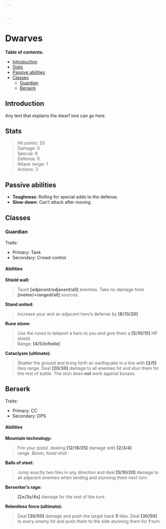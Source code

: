 ```yaml
---


---
```


<h1 id="dwarves">Dwarves</h1>
<p><strong>Table of contents:</strong></p>
<ul>
<li><a href="#introduction">Introduction</a></li>
<li><a href="#stats">Stats</a></li>
<li><a href="#passive-abilities">Passive abilities</a></li>
<li><a href="#classes">Classes</a>
<ul>
<li><a href="#guardian">Guardian</a></li>
<li><a href="#berserk">Berserk</a></li>
</ul>
</li>
</ul>
<h2 id="introduction">Introduction</h2>
<p>Any text that explains the dwarf lore can go here.</p>
<h2 id="stats">Stats</h2>
<blockquote>
<p>Hit points: 20<br>
Damage: 0<br>
Special: 6<br>
Defense: 0<br>
Attack range: 1<br>
Actions: 3</p>
</blockquote>
<h2 id="passive-abilities">Passive abilities</h2>
<ul>
<li><strong>Toughness</strong>: Rolling for special adds to the defense.</li>
<li><strong>Slow-down</strong>: Can’t attack after moving.</li>
</ul>
<h2 id="classes">Classes</h2>
<h3 id="guardian">Guardian</h3>
<p>Traits:</p>
<ul>
<li>Primary: Tank</li>
<li>Secondary: Crowd control</li>
</ul>
<h4 id="abilities">Abilities</h4>
<p><strong>Shield wall:</strong></p>
<blockquote>
<p>Taunt <strong>[adjacent/adjacent/all]</strong> enemies. Take no damage from <strong>[melee/+ranged/all]</strong> sources.</p>
</blockquote>
<p><strong>Stand united:</strong></p>
<blockquote>
<p>Increase your and an adjacent hero’s defense by <strong>[8/13/20]</strong></p>
</blockquote>
<p><strong>Rune stone:</strong></p>
<blockquote>
<p>Use the runes to teleport a hero to you and give them a <strong>[5/10/15]</strong> HP shield.<br>
Range: <strong>[4/5/infinite]</strong></p>
</blockquote>
<p><strong>Cataclysm (ultimate):</strong></p>
<blockquote>
<p>Shatter the ground and bring forth an earthquake in a line with <strong>[3/5]</strong> tiles range. Deal <strong>[20/30]</strong> damage to all enemies hit and stun them for the rest of battle. The stun does <strong>not</strong> work against bosses.</p>
</blockquote>
<h2 id="berserk">Berserk</h2>
<p>Traits:</p>
<ul>
<li>Primary: CC</li>
<li>Secondary: DPS</li>
</ul>
<h4 id="abilities-1">Abilities</h4>
<p><strong>Mountain technology:</strong></p>
<blockquote>
<p>Fire your pistol, dealing <strong>[12/18/25]</strong> damage with <strong>[2/3/4]</strong><br>
range. <em>Boom, head shot.</em></p>
</blockquote>
<p><strong>Balls of steel:</strong></p>
<blockquote>
<p>Jump exactly two tiles in any direction and deal <strong>[5/10/20]</strong> damage to all adjacent enemies when landing and stunning them next turn.</p>
</blockquote>
<p><strong>Berserker’s rage:</strong></p>
<blockquote>
<p><strong>[2x/3x/4x]</strong> damage for the rest of the turn.</p>
</blockquote>
<p><strong>Relentless force (ultimate):</strong></p>
<blockquote>
<p>Deal <strong>[30/50]</strong> damage and push the target back <strong>5</strong> tiles. Deal <strong>[30/50]</strong> to every enemy hit and push them to the side stunning them for <strong>1</strong> turn.</p>
</blockquote>

